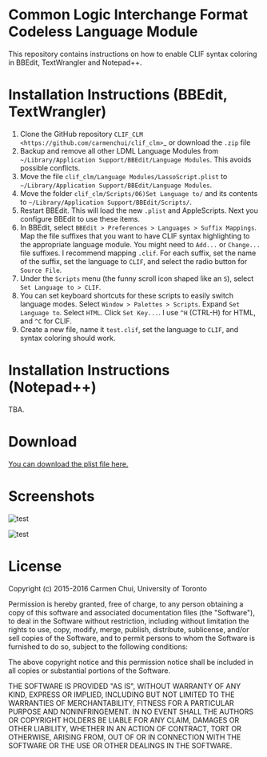 # Common Logic Interchange Format Codeless Language Module

This repository contains instructions on how to enable CLIF syntax
coloring in BBEdit, TextWrangler and Notepad++.

Installation Instructions (BBEdit, TextWrangler)
================================================

1. Clone the GitHub repository `CLIF_CLM
   <https://github.com/carmenchui/clif_clm>`_ or download the
   ``.zip`` file
2. Backup and remove all other LDML Language Modules from
   ``~/Library/Application Support/BBEdit/Language Modules``. This avoids
   possible conflicts.
3. Move the file ``clif_clm/Language Modules/LassoScript.plist`` to
   ``~/Library/Application Support/BBEdit/Language Modules``.
4. Move the folder ``clif_clm/Scripts/06)Set Language to/`` and its contents
   to ``~/Library/Application Support/BBEdit/Scripts/``.
5. Restart BBEdit. This will load the new ``.plist`` and AppleScripts.  Next
   you configure BBEdit to use these items.
6. In BBEdit, select `BBEdit > Preferences > Languages > Suffix Mappings`. Map the file suffixes that you want to have CLIF syntax highlighting to the appropriate language module.  You might need to `Add...` or `Change...` file suffixes. I recommend mapping ``.clif``. For each suffix, set the name of the suffix, set the language to `CLIF`, and select the radio button for `Source File`.
8. Under the `Scripts` menu (the funny scroll icon shaped like an ``S``),
   select `Set Language to > CLIF`.
9. You can set keyboard shortcuts for these scripts to easily switch language
   modes.  Select `Window > Palettes > Scripts`. Expand `Set Language to`.
   Select `HTML`. Click `Set Key...`. I use ``^H`` (CTRL-H) for HTML, and
   ``^C`` for CLIF.
10. Create a new file, name it ``test.clif``, set the language to `CLIF`, and syntax coloring should work.

Installation Instructions (Notepad++)
================================================

TBA.

# Download

[You can download the plist file here.](https://github.com/carmenchui/clif_clm/releases/)

# Screenshots
![test](https://github.com/carmenchui/clif_clm/raw/master/clif_example1.jpg)

![test](https://github.com/carmenchui/clif_clm/raw/master/clif_example2.jpg)


# License
Copyright (c) 2015-2016 Carmen Chui, University of Toronto

Permission is hereby granted, free of charge, to any person obtaining a copy of this software and associated documentation files (the "Software"), to deal in the Software without restriction, including without limitation the rights to use, copy, modify, merge, publish, distribute, sublicense, and/or sell copies of the Software, and to permit persons to whom the Software is furnished to do so, subject to the following conditions:

The above copyright notice and this permission notice shall be included in all copies or substantial portions of the Software.

THE SOFTWARE IS PROVIDED "AS IS", WITHOUT WARRANTY OF ANY KIND, EXPRESS OR IMPLIED, INCLUDING BUT NOT LIMITED TO THE WARRANTIES OF MERCHANTABILITY, FITNESS FOR A PARTICULAR PURPOSE AND NONINFRINGEMENT. IN NO EVENT SHALL THE AUTHORS OR COPYRIGHT HOLDERS BE LIABLE FOR ANY CLAIM, DAMAGES OR OTHER LIABILITY, WHETHER IN AN ACTION OF CONTRACT, TORT OR OTHERWISE, ARISING FROM, OUT OF OR IN CONNECTION WITH THE SOFTWARE OR THE USE OR OTHER DEALINGS IN THE SOFTWARE. 